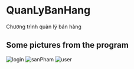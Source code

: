 # QuanLyBanHang
Chương trình quản lý bán hàng
## Some pictures from the program
![login](https://user-images.githubusercontent.com/49154074/92401711-69a41b00-f158-11ea-8d77-8a171094a91f.PNG)
![sanPham](https://user-images.githubusercontent.com/49154074/92401904-dae3ce00-f158-11ea-8ff3-cf2da112a380.PNG)
![user](https://user-images.githubusercontent.com/49154074/92401918-de775500-f158-11ea-81fe-6acc1f1332f9.PNG)
